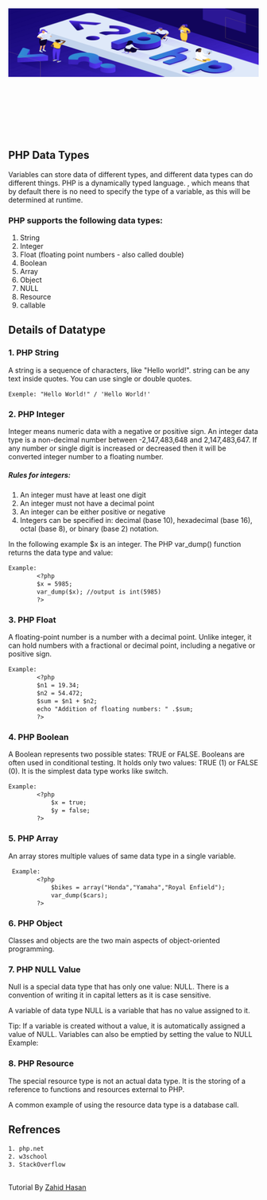 <p align="center" style="font-size:40px; font-weight:bold;">
    <br/>
    <br/>
    <a href="#" target="_blank">
        <img src="../logo.png">
    </a>
    <br/> 
    <br/> 
</p>
<br/>

## PHP Data Types

Variables can store data of different types, and different data types can do different things. PHP is a dynamically typed language. , which means that by default there is no need to specify the type of a variable, as this will be determined at runtime.

### PHP supports the following data types:

1. String
2. Integer
3. Float (floating point numbers - also called double)
4. Boolean
5. Array
6. Object
7. NULL
8. Resource
9. callable

## Details of Datatype

### 1. PHP String
A string is a sequence of characters, like "Hello world!". string can be any text inside quotes. You can use single or double quotes.

    Exemple: "Hello World!" / 'Hello World!'

### 2. PHP Integer
Integer means numeric data with a negative or positive sign. An integer data type is a non-decimal number between -2,147,483,648 and 2,147,483,647. If any number or single digit is increased or decreased then it will be converted  integer number to a floating number.

##### Rules for integers:

1. An integer must have at least one digit
2. An integer must not have a decimal point
3. An integer can be either positive or negative
4. Integers can be specified in: decimal (base 10), hexadecimal (base 16), octal (base 8), or binary (base 2) notation.

In the following example $x is an integer. The PHP var_dump() function returns the data type and value: 

    Example:
            <?php
            $x = 5985;
            var_dump($x); //output is int(5985)
            ?>

### 3. PHP Float
A floating-point number is a number with a decimal point. Unlike integer, it can hold numbers with a fractional or decimal point, including a negative or positive sign.

    Example:
            <?php   
            $n1 = 19.34;  
            $n2 = 54.472;  
            $sum = $n1 + $n2;  
            echo "Addition of floating numbers: " .$sum;  
            ?> 

### 4. PHP Boolean
A Boolean represents two possible states: TRUE or FALSE. Booleans are often used in conditional testing. It holds only two values: TRUE (1) or FALSE (0). It is the simplest data type works like switch. 

    Example:
            <?php   
                $x = true;
                $y = false; 
            ?>

### 5. PHP Array
An array stores multiple values of same data type in a single variable.

     Example:
            <?php
                $bikes = array("Honda","Yamaha","Royal Enfield");
                var_dump($cars);
            ?>

### 6. PHP Object
Classes and objects are the two main aspects of object-oriented programming.


### 7. PHP NULL Value
Null is a special data type that has only one value: NULL. There is a convention of writing it in capital letters as it is case sensitive.

A variable of data type NULL is a variable that has no value assigned to it.

Tip: If a variable is created without a value, it is automatically assigned a value of NULL.
Variables can also be emptied by setting the value to NULL
    Example:
            <?php
                $bikes = array("Honda","Yamaha","Royal Enfield");
                var_dump($cars);
            ?>

### 8. PHP Resource
The special resource type is not an actual data type. It is the storing of a reference to functions and resources external to PHP.

A common example of using the resource data type is a database call.



## Refrences 
    1. php.net
    2. w3school
    3. StackOverflow 

##
Tutorial By [Zahid Hasan](https://github.com/ZahidHasan71)